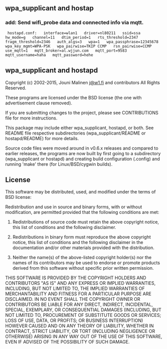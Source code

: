 ## wpa_supplicant and hostap 

### add: Send wifi_probe data and connected info via mqtt.
` 
hostapd.conf:  
	interface=wlan1  
	driver=nl80211  
	ssid=ssa  
	hw_mode=g  
	channel=11  
	dtim_period=1  
	rts_threshold=2347  
	fragm_threshold=2346  
	auth_algs=3  
	wpa=1  
	wpa_passphrase=12345678  
	wpa_key_mgmt=WPA-PSK  
	wpa_pairwise=TKIP CCMP  
	rsn_pairwise=CCMP  
	use_mqtt=1  
	mqtt_broker=al.wjjun.com  
	mqtt_port=9583  
	mqtt_username=haha  
	mqtt_password=hehe  
`

wpa_supplicant and hostapd
--------------------------

Copyright (c) 2002-2015, Jouni Malinen <j@w1.fi> and contributors
All Rights Reserved.

These programs are licensed under the BSD license (the one with
advertisement clause removed).

If you are submitting changes to the project, please see CONTRIBUTIONS
file for more instructions.


This package may include either wpa_supplicant, hostapd, or both. See
README file respective subdirectories (wpa_supplicant/README or
hostapd/README) for more details.

Source code files were moved around in v0.6.x releases and compared to
earlier releases, the programs are now built by first going to a
subdirectory (wpa_supplicant or hostapd) and creating build
configuration (.config) and running 'make' there (for Linux/BSD/cygwin
builds).


License
-------

This software may be distributed, used, and modified under the terms of
BSD license:

Redistribution and use in source and binary forms, with or without
modification, are permitted provided that the following conditions are
met:

1. Redistributions of source code must retain the above copyright
   notice, this list of conditions and the following disclaimer.

2. Redistributions in binary form must reproduce the above copyright
   notice, this list of conditions and the following disclaimer in the
   documentation and/or other materials provided with the distribution.

3. Neither the name(s) of the above-listed copyright holder(s) nor the
   names of its contributors may be used to endorse or promote products
   derived from this software without specific prior written permission.

THIS SOFTWARE IS PROVIDED BY THE COPYRIGHT HOLDERS AND CONTRIBUTORS
"AS IS" AND ANY EXPRESS OR IMPLIED WARRANTIES, INCLUDING, BUT NOT
LIMITED TO, THE IMPLIED WARRANTIES OF MERCHANTABILITY AND FITNESS FOR
A PARTICULAR PURPOSE ARE DISCLAIMED. IN NO EVENT SHALL THE COPYRIGHT
OWNER OR CONTRIBUTORS BE LIABLE FOR ANY DIRECT, INDIRECT, INCIDENTAL,
SPECIAL, EXEMPLARY, OR CONSEQUENTIAL DAMAGES (INCLUDING, BUT NOT
LIMITED TO, PROCUREMENT OF SUBSTITUTE GOODS OR SERVICES; LOSS OF USE,
DATA, OR PROFITS; OR BUSINESS INTERRUPTION) HOWEVER CAUSED AND ON ANY
THEORY OF LIABILITY, WHETHER IN CONTRACT, STRICT LIABILITY, OR TORT
(INCLUDING NEGLIGENCE OR OTHERWISE) ARISING IN ANY WAY OUT OF THE USE
OF THIS SOFTWARE, EVEN IF ADVISED OF THE POSSIBILITY OF SUCH DAMAGE.
